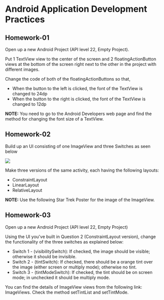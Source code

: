 # Android Application Development Practices

## Homework-01

Open up a new Android Project (API level 22, Empty Project).

Put 1 TextView view to the center of the screen and 2 floatingActionButton views at the bottom of the screen right next to the other in the project with different images.

Change the code of both of the floatingActionButtons so that,
- When the button to the left is clicked, the font of the TextView is changed to 24dp
- When the button to the right is clicked, the font of the TextView is changed to 12dp

**NOTE:** You need to go to the Android Developers web page and find the method for changing the font size of a TextView.

## Homework-02

Build up an UI consisting of one ImageView and three Switches as seen below

![](https://github.com/taneresme/te.android.practices/tree/master/hw02/docs/Week1_Q2.png)

Make three versions of the same activity, each having the following layouts:
- ConstraintLayout
- LinearLayout
- RelativeLayout

**NOTE:** Use the following Star Trek Poster for the image of the ImageView.

## Homework-03

Open up a new Android Project (API level 22, Empty Project)

Using the UI you've built in Question 2 (ConstraintLayout version), change the functionality of the three switches as explained below:
- Switch 1 - (visibilitySwitch): If checked, the image should be visible; otherwise it should be invisible.
- Switch 2 - (tintSwitch): If checked, there should be a orange tint over the image (either screen or multiply mode); otherwise no tint.
- Switch 3 - (tintModeSwitch): If checked, the tint should be on screen mode; in unchecked it should be multiply mode.

You can find the details of ImageView views from the following link: ImageViews. Check the method setTintList and setTintMode.

